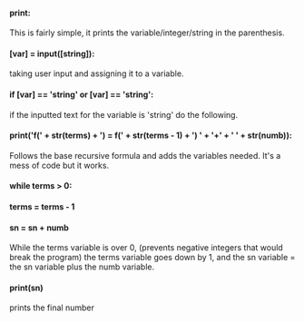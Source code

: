 #### print: 
This is fairly simple, it prints the variable/integer/string in the parenthesis. 

#### [var] = input([string]): 
taking user input and assigning it to a variable.

#### if [var] == 'string' or [var] == 'string': 
if the inputted text for the variable is 'string' do the following.

#### print('f(' + str(terms) + ') = f(' + str(terms - 1) + ') ' + '+' + ' ' + str(numb)):
Follows the base recursive formula and adds the variables needed. It's a mess of code but it works.

#### while terms > 0:
####    terms = terms - 1
####    sn = sn + numb
While the terms variable is over 0, (prevents negative integers that would break the program) the terms variable goes down by 1, 
and the sn variable = the sn variable plus the numb variable.

#### print(sn)
prints the final number
